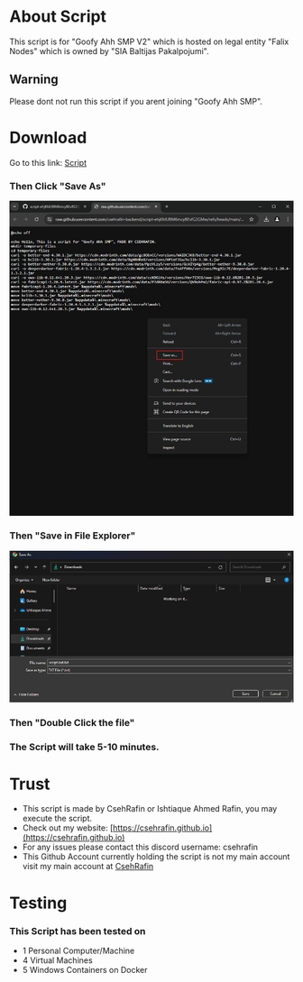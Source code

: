 # About Script
This script is for "Goofy Ahh SMP V2" which is hosted on legal entity "Falix Nodes" which is owned by "SIA Baltijas Pakalpojumi".
## Warning
Please dont not run this script if you arent joining "Goofy Ahh SMP".
# Download
Go to this link: [Script](https://raw.githubusercontent.com/csehrafin-backend/script-ehjKhIUBM6mcyBEvfG2GMw/refs/heads/main/script.bat)
### Then Click "Save As"
![IMG](/img/saveasbrowser.png)
### Then "Save in File Explorer"
![IMG](/img/saveas.png)
### Then "Double Click the file"
### The Script will take 5-10 minutes.
# Trust
* This script is made by CsehRafin or Ishtiaque Ahmed Rafin, you may execute the script.
* Check out my website: [https://csehrafin.github.io](https://csehrafin.github.io)
* For any issues please contact this discord username: csehrafin
* This Github Account currently holding the script is not my main account visit my main account at [CsehRafin](https://github.com/CsehRafin)
# Testing
### This Script has been tested on
* 1 Personal Computer/Machine
* 4 Virtual Machines
* 5 Windows Containers on Docker
